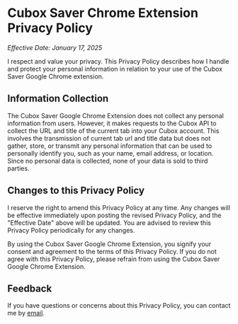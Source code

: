 # Cubox Saver Chrome Extension Privacy Policy

_Effective Date: January 17, 2025_

I respect and value your privacy. This Privacy Policy describes how I handle and protect your personal information in relation to your use of the Cubox Saver Google Chrome extension.

## Information Collection

The Cubox Saver Google Chrome Extension does not collect any personal information from users. However, it makes requests to the Cubox API to collect the URL and title of the current tab into your Cubox account. This involves the transmission of current tab url and title data but does not gather, store, or transmit any personal information that can be used to personally identify you, such as your name, email address, or location. Since no personal data is collected, none of your data is sold to third parties.

## Changes to this Privacy Policy

I reserve the right to amend this Privacy Policy at any time. Any changes will be effective immediately upon posting the revised Privacy Policy, and the "Effective Date" above will be updated. You are advised to review this Privacy Policy periodically for any changes.

By using the Cubox Saver Google Chrome Extension, you signify your consent and agreement to the terms of this Privacy Policy. If you do not agree with this Privacy Policy, please refrain from using the Cubox Saver Google Chrome Extension.

## Feedback

If you have questions or concerns about this Privacy Policy, you can contact me by [email](mailto:yujiehan2002@gmail.com).